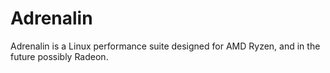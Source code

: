 # Adrenalin
Adrenalin is a Linux performance suite designed for AMD Ryzen, and in the future possibly Radeon.
